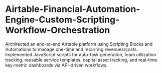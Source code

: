 # Airtable-Financial-Automation-Engine-Custom-Scripting-Workflow-Orchestration
Architected an end-to-end Airtable platform using Scripting Blocks and Automations to manage one-time and recurring revenues/costs. Implemented JavaScript scripts for auto-task generation, team utilization tracking, reusable service templates, capital asset tracking, and real-time key-metric dashboards via API-driven workflows.
